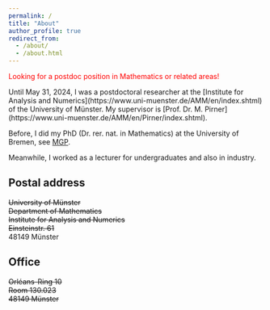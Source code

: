 ```yaml
---
permalink: /
title: "About"
author_profile: true
redirect_from: 
  - /about/
  - /about.html
---
```

<p style="color:red">Looking for a postdoc position in Mathematics or related areas!</p>
Until May 31, 2024, I was a postdoctoral researcher at the [Institute for Analysis and Numerics](https://www.uni-muenster.de/AMM/en/index.shtml) of the University of Münster. My supervisor is [Prof. Dr. M. Pirner](https://www.uni-muenster.de/AMM/en/Pirner/index.shtml).

Before, I did my PhD (Dr. rer. nat. in Mathematics) at the University of Bremen, see [MGP](https://www.mathgenealogy.org/id.php?id=277103).

Meanwhile, I worked as a lecturer for undergraduates and also in industry.
<!-- <h2 id="postal">Postal address</h2> -->
## Postal address
<del>University of Münster<br></del>
<del>Department of Mathematics<br></del>
<del>Institute for Analysis and Numerics<br></del>
<del>Einsteinstr. 61<br></del>
48149 Münster

<!-- <h2 id="office">Office</h2> -->
## Office
<del>Orléans-Ring 10<br></del>
<del>Room 130.023<br></del>
<del>48149 Münster</del>



 










 

